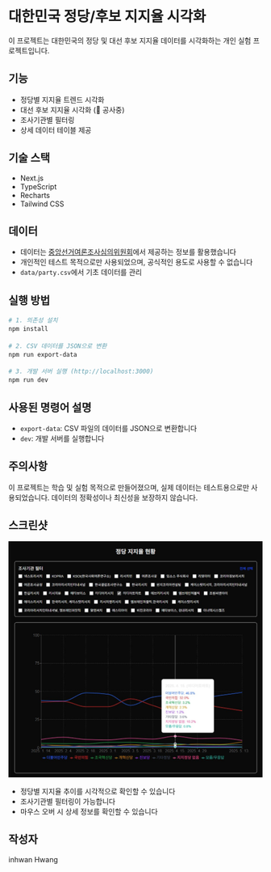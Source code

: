 # 대한민국 정당/후보 지지율 시각화

이 프로젝트는 대한민국의 정당 및 대선 후보 지지율 데이터를 시각화하는 개인 실험 프로젝트입니다.

## 기능

- 정당별 지지율 트렌드 시각화
- 대선 후보 지지율 시각화 (🚧 공사중)
- 조사기관별 필터링
- 상세 데이터 테이블 제공

## 기술 스택

- Next.js
- TypeScript
- Recharts
- Tailwind CSS

## 데이터

- 데이터는 [중앙선거여론조사심의위원회](https://nesdc.go.kr/)에서 제공하는 정보를 활용했습니다
- 개인적인 테스트 목적으로만 사용되었으며, 공식적인 용도로 사용할 수 없습니다
- `data/party.csv`에서 기초 데이터를 관리

## 실행 방법

```bash
# 1. 의존성 설치
npm install

# 2. CSV 데이터를 JSON으로 변환
npm run export-data

# 3. 개발 서버 실행 (http://localhost:3000)
npm run dev
```

## 사용된 명령어 설명
- `export-data`: CSV 파일의 데이터를 JSON으로 변환합니다
- `dev`: 개발 서버를 실행합니다

## 주의사항

이 프로젝트는 학습 및 실험 목적으로 만들어졌으며, 실제 데이터는 테스트용으로만 사용되었습니다. 
데이터의 정확성이나 최신성을 보장하지 않습니다.

## 스크린샷

![정당 지지율 차트](./readme/chart.jpg)
- 정당별 지지율 추이를 시각적으로 확인할 수 있습니다
- 조사기관별 필터링이 가능합니다
- 마우스 오버 시 상세 정보를 확인할 수 있습니다

## 작성자

inhwan Hwang
